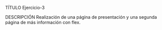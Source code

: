 TÍTULO
    Ejercicio-3

DESCRIPCIÓN
    Realización de una página de presentación y una segunda página de más información con flex.
